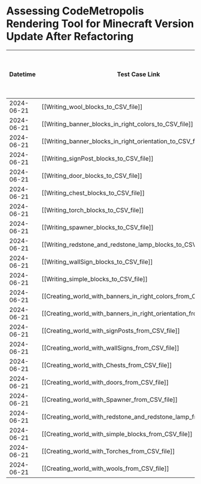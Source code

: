# Assessing CodeMetropolis Rendering Tool for Minecraft Version Update After Refactoring

| Datetime   | Test Case Link                                                                   | Tester     | Passed/Failed | Links to issues (if a bug is found) | Consequences (if the test case needs to be fixed) |
|------------|----------------------------------------------------------------------------------|------------|---------------|-------------------------------------|---------------------------------------------------|
| 2024-06-21 | [[Writing_wool_blocks_to_CSV_file]]                                              | Búcsú Áron | Passed        |                                     |                                                   |
| 2024-06-21 | [[Writing_banner_blocks_in_right_colors_to_CSV_file]]                            | Búcsú Áron | Passed        |                                     |                                                   |
| 2024-06-21 | [[Writing_banner_blocks_in_right_orientation_to_CSV_file]]                       | Búcsú Áron | Passed        |                                     |                                                   |
| 2024-06-21 | [[Writing_signPost_blocks_to_CSV_file]]                                          | Búcsú Áron | Passed        |                                     |                                                   |
| 2024-06-21 | [[Writing_door_blocks_to_CSV_file]]                                              | Búcsú Áron | Passed        |                                     |                                                   |
| 2024-06-21 | [[Writing_chest_blocks_to_CSV_file]]                                             | Búcsú Áron | Passed        |                                     |                                                   |
| 2024-06-21 | [[Writing_torch_blocks_to_CSV_file]]                                             | Búcsú Áron | Passed        |                                     |                                                   |
| 2024-06-21 | [[Writing_spawner_blocks_to_CSV_file]]                                           | Búcsú Áron | Passed        |                                     |                                                   |
| 2024-06-21 | [[Writing_redstone_and_redstone_lamp_blocks_to_CSV_file]]                        | Búcsú Áron | Passed        |                                     |                                                   |
| 2024-06-21 | [[Writing_wallSign_blocks_to_CSV_file]]                                          | Búcsú Áron | Passed        |                                     |                                                   |
| 2024-06-21 | [[Writing_simple_blocks_to_CSV_file]]                                            | Búcsú Áron | Passed        |                                     |                                                   |
| 2024-06-21 | [[Creating_world_with_banners_in_right_colors_from_CSV_file]]                    | Búcsú Áron | Passed        |                                     |                                                   |
| 2024-06-21 | [[Creating_world_with_banners_in_right_orientation_from_CSV_file]]               | Búcsú Áron | Passed        |                                     |                                                   |
| 2024-06-21 | [[Creating_world_with_signPosts_from_CSV_file]]                                  | Búcsú Áron | Passed        |                                     |                                                   |
| 2024-06-21 | [[Creating_world_with_wallSigns_from_CSV_file]]                                  | Búcsú Áron | Passed        |                                     |                                                   |
| 2024-06-21 | [[Creating_world_with_Chests_from_CSV_file]]                                     | Búcsú Áron | Passed        |                                     |                                                   |
| 2024-06-21 | [[Creating_world_with_doors_from_CSV_file]]                                      | Búcsú Áron | Passed        |                                     |                                                   |
| 2024-06-21 | [[Creating_world_with_Spawner_from_CSV_file]]                                    | Búcsú Áron | Passed        |                                     |                                                   |
| 2024-06-21 | [[Creating_world_with_redstone_and_redstone_lamp_from_CSV_file]]                 | Búcsú Áron | Passed        |                                     |                                                   |
| 2024-06-21 | [[Creating_world_with_simple_blocks_from_CSV_file]]                              | Búcsú Áron | Passed        |                                     |                                                   |
| 2024-06-21 | [[Creating_world_with_Torches_from_CSV_file]]                                    | Búcsú Áron | Passed        |                                     |                                                   |
| 2024-06-21 | [[Creating_world_with_wools_from_CSV_file]]                                      | Búcsú Áron | Passed        |                                     |                                                   |
